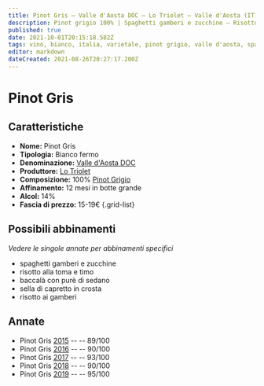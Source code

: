 ```yaml
---
title: Pinot Gris – Valle d'Aosta DOC – Lo Triolet – Valle d'Aosta (IT) – 15-19€ – 4★-5★
description: Pinot grigio 100% | Spaghetti gamberi e zucchine – Risotto alla toma e timo – Baccalà con purè di sedano – Sella di capretto in crosta – Risotto ai gamberi
published: true
date: 2021-10-01T20:15:18.582Z
tags: vino, bianco, italia, varietale, pinot grigio, valle d'aosta, spaghetti gamberi e zucchine, risotto alla toma e timo, baccalà con purè di sedano, sella di capretto in crosta, risotto ai gamberi, fermo, 5 stelle, 15-19€ 
editor: markdown
dateCreated: 2021-08-26T20:27:17.200Z
---
```


# Pinot Gris

## Caratteristiche
- **Nome:** Pinot Gris
- **Tipologia:** Bianco fermo
- **Denominazione:** [Valle d'Aosta DOC](/denominazioni/Italia/Valle-d-Aosta/DOC/Valle-d-Aosta) 
- **Produttore:** [Lo Triolet](/produttori/Italia/Valle-d-Aosta/Lo-Triolet) 
- **Composizione:** 100% [Pinot Grigio](/vitigni/Italia/bacca-bianca/pinot-grigio) 
- **Affinamento:** 12 mesi in botte grande 
- **Alcol:** 14%
- **Fascia di prezzo:** 15-19€
{.grid-list}


## Possibili abbinamenti
*Vedere le singole annate per abbinamenti specifici*

- spaghetti gamberi e zucchine 
- risotto alla toma e timo 
- baccalà con purè di sedano 
- sella di capretto in crosta 
- risotto ai gamberi

## Annate
- Pinot Gris [2015](vini/Italia/Valle-d-Aosta/Lo-Triolet/Pinot-Gris/2015) -- <span class="star-4"></span> -- 89/100
- Pinot Gris [2016](vini/Italia/Valle-d-Aosta/Lo-Triolet/Pinot-Gris/2016) -- <span class="star-4"></span> -- 90/100
- Pinot Gris [2017](vini/Italia/Valle-d-Aosta/Lo-Triolet/Pinot-Gris/2017) -- <span class="star-5"></span> -- 93/100
- Pinot Gris [2018](vini/Italia/Valle-d-Aosta/Lo-Triolet/Pinot-Gris/2018) -- <span class="star-4"></span> -- 90/100
- Pinot Gris [2019](vini/Italia/Valle-d-Aosta/Lo-Triolet/Pinot-Gris/2019) -- <span class="star-5"></span> -- 95/100
